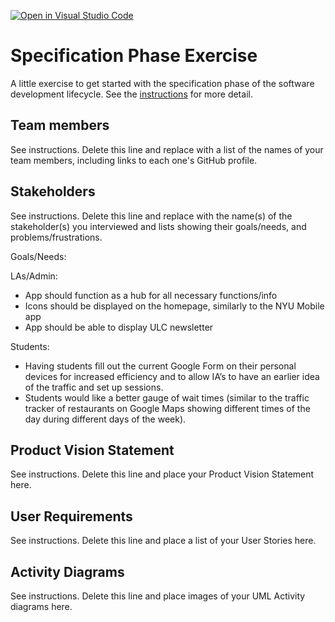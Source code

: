 [![Open in Visual Studio Code](https://classroom.github.com/assets/open-in-vscode-c66648af7eb3fe8bc4f294546bfd86ef473780cde1dea487d3c4ff354943c9ae.svg)](https://classroom.github.com/online_ide?assignment_repo_id=8553905&assignment_repo_type=AssignmentRepo)
# Specification Phase Exercise

A little exercise to get started with the specification phase of the software development lifecycle. See the [instructions](instructions.md) for more detail.

## Team members

See instructions. Delete this line and replace with a list of the names of your team members, including links to each one's GitHub profile.

## Stakeholders

See instructions. Delete this line and replace with the name(s) of the stakeholder(s) you interviewed and lists showing their goals/needs, and problems/frustrations.

Goals/Needs:

LAs/Admin:
- App should function as a hub for all necessary functions/info
- Icons should be displayed on the homepage, similarly to the NYU Mobile app
- App should be able to display ULC newsletter

Students:
- Having students fill out the current Google Form on their personal devices for increased efficiency and to allow IA’s to have an earlier idea of the traffic and set up sessions.
- Students would like a better gauge of wait times (similar to the traffic tracker of restaurants on Google Maps showing different times of the day during different days of the week).

## Product Vision Statement

See instructions. Delete this line and place your Product Vision Statement here.

## User Requirements

See instructions. Delete this line and place a list of your User Stories here.

## Activity Diagrams

See instructions. Delete this line and place images of your UML Activity diagrams here.
